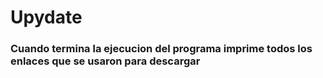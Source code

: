 # Upydate

### Cuando termina la ejecucion del programa imprime todos los enlaces que se usaron para descargar